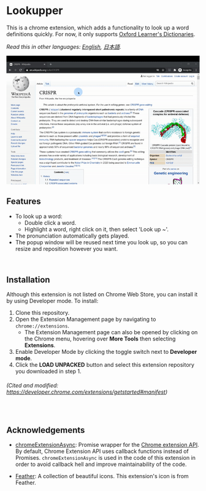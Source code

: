 # Lookupper
This is a chrome extension, which adds a functionality to look up a word definitions quickly. For now, it only supports [Oxford Learner's Dictionaries](https://www.oxfordlearnersdictionaries.com/).

*Read this in other languages: [English](README.md), [日本語](README.ja.md).*

<img src="demo/lookupper_demo.gif" alt="Lookupper gif">
<br/>

## Features
- To look up a word:
    - Double click a word.
    - Highlight a word, right click on it, then select 'Look up ~'.
- The pronunciation automatically gets played.
- The popup window will be reused next time you look up, so you can resize and reposition however you want.

<br/>

## Installation
Although this extension is not listed on Chrome Web Store, you can install it by using Developer mode. To install:

1. Clone this repository.
2. Open the Extension Management page by navigating to `chrome://extensions`. 
    - The Extension Management page can also be opened by clicking on the Chrome menu, hovering over **More Tools** then selecting **Extensions**.
3. Enable Developer Mode by clicking the toggle switch next to **Developer mode**.
4. Click the **LOAD UNPACKED** button and select this extension repository you downloaded in step 1.

###### (_Cited and modified: https://developer.chrome.com/extensions/getstarted#manifest_)

<br/>

## Acknowledgements
- [chromeExtensionAsync](https://github.com/KeithHenry/chromeExtensionAsync): Promise wrapper for the [Chrome extension API](https://developer.chrome.com/extensions). By default, Chrome Extension API uses callback functions instead of Promises. `chromeExtensionAsync` is used in the code of this extension in order to avoid callback hell and improve maintainability of the code.

- [Feather](https://github.com/feathericons/feather): A collection of beautiful icons. This extension's icon is from Feather. 
